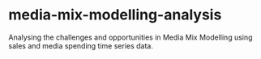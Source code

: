# media-mix-modelling-analysis
Analysing the challenges and opportunities in Media Mix Modelling using sales and media spending time series data.
